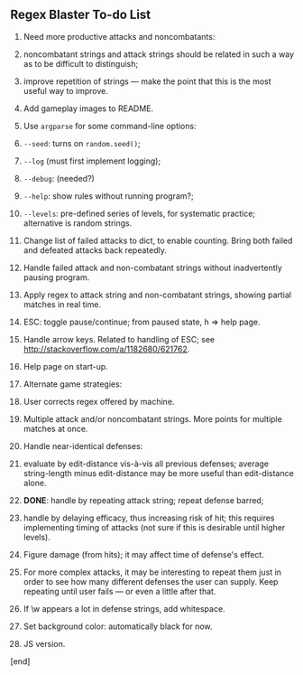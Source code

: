 ## Regex Blaster To-do List

 1. Need more productive attacks and noncombatants: 

  2. noncombatant strings and attack strings should be related in such a way as to be difficult to distinguish;
  2. improve repetition of strings — make the point that this is the most useful way to improve.

 1. Add gameplay images to README.

 1. Use `argparse` for some command-line options: 

  2. `--seed`: turns on `random.seed()`;
  2. `--log` (must first implement logging); 
  2. `--debug`: (needed?)
  2. `--help`: show rules without running program?;
  2. `--levels`: pre-defined series of levels, for systematic practice; alternative is random strings.

 1. Change list of failed attacks to dict, to enable counting. Bring both failed and defeated attacks back repeatedly.

 1. Handle failed attack and non-combatant strings without inadvertently pausing program.

 1. Apply regex to attack string and non-combatant strings, showing partial matches in real time.

 1. ESC: toggle pause/continue; from paused state, h => help page.

 1. Handle arrow keys. Related to handling of ESC; see http://stackoverflow.com/a/1182680/621762.

 1. Help page on start-up. 
 
 1. Alternate game strategies:

  2. User corrects regex offered by machine.
  2. Multiple attack and/or noncombatant strings. More points for multiple matches at once.

 1. Handle near-identical defenses:

  2. evaluate by edit-distance vis-à-vis all previous defenses; average string-length minus edit-distance may be more useful than edit-distance alone.
  2. **DONE**: handle by repeating attack string; repeat defense barred;
  2. handle by delaying efficacy, thus increasing risk of hit; this requires implementing timing of attacks (not sure if this is desirable until higher levels).

 1. Figure damage (from hits); it may affect time of defense's effect.

 1. For more complex attacks, it may be interesting to repeat them just in order to see how many different defenses the user can supply. Keep repeating until user fails — or even a little after that.

 1. If \w appears a lot in defense strings, add whitespace.

 1. Set background color: automatically black for now.

 1. JS version.

[end]
